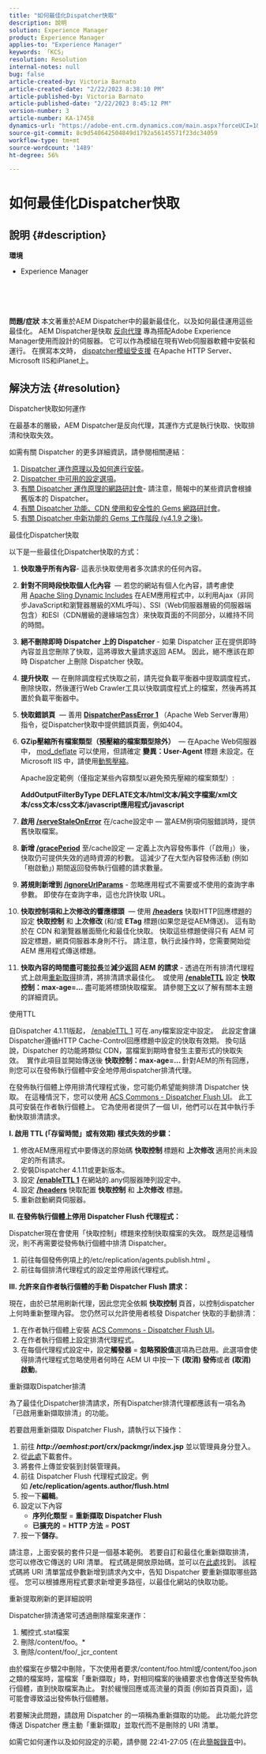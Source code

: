 ```yaml
---
title: "如何最佳化Dispatcher快取"
description: 說明
solution: Experience Manager
product: Experience Manager
applies-to: "Experience Manager"
keywords: 「KCS」
resolution: Resolution
internal-notes: null
bug: false
article-created-by: Victoria Barnato
article-created-date: "2/22/2023 8:38:10 PM"
article-published-by: Victoria Barnato
article-published-date: "2/22/2023 8:45:12 PM"
version-number: 3
article-number: KA-17458
dynamics-url: "https://adobe-ent.crm.dynamics.com/main.aspx?forceUCI=1&pagetype=entityrecord&etn=knowledgearticle&id=3b6f9ccd-f0b2-ed11-83fe-6045bd0067ea"
source-git-commit: 8c9d540642504849d1792a56145571f23dc34059
workflow-type: tm+mt
source-wordcount: '1489'
ht-degree: 56%

---
```


# 如何最佳化Dispatcher快取

## 說明 {#description}

<b>環境</b>
- Experience Manager

<br><br> <br><br><b>問題/症狀</b>
本文著重於AEM Dispatcher中的最新最佳化，以及如何最佳運用這些最佳化。 AEM Dispatcher是快取 [反向代理](https://stackoverflow.com/questions/224664/difference-between-proxy-server-and-reverse-proxy-server) 專為搭配Adobe Experience Manager使用而設計的伺服器。 它可以作為模組在現有Web伺服器軟體中安裝和運行。 在撰寫本文時， [dispatcher模組受支援](https://helpx.adobe.com/tw/experience-manager/dispatcher/using/dispatcher-install.html) 在Apache HTTP Server、Microsoft IIS和iPlanet上。


## 解決方法 {#resolution}


Dispatcher快取如何運作

在最基本的層級，AEM Dispatcher是反向代理，其運作方式是執行快取、快取排清和快取失效。

如需有關 Dispatcher 的更多詳細資訊，請參閱相關連結：

1. [Dispatcher 運作原理以及如何進行安裝](https://helpx.adobe.com/tw/experience-manager/dispatcher/using/dispatcher.html)。
2. [Dispatcher 中可用的設定選項](https://helpx.adobe.com/tw/experience-manager/dispatcher/using/dispatcher-configuration.html)。
3. [有關 Dispatcher 運作原理的網路研討會](https://github.com/cqsupport/webinar-dispatchercache)- 請注意，簡報中的某些資訊會根據舊版本的 Dispatcher。
4. [有關 Dispatcher 功能、CDN 使用和安全性的 Gems 網路研討會](https://experienceleague.adobe.com/docs/experience-manager-gems-events/gems/gems2015/aem-dispatcher-caching-new-features-and-optimizations.html?lang=en)。
5. [有關 Dispatcher 中新功能的 Gems 工作階段 (v4.1.9 之後)](https://helpx.adobe.com/tw/experience-manager/kt/eseminars/gems/aem-dispatcher.html)。


最佳化Dispatcher快取

以下是一些最佳化Dispatcher快取的方式：

1. <b>快取幾乎所有內容</b>- 這表示快取使用者多次請求的任何內容。
2. <b>針對不同時段快取個人化內容</b>  — 若您的網站有個人化內容，請考慮使用 [Apache Sling Dynamic Includes](https://helpx.adobe.com/tw/experience-manager/kt/platform-repository/using/sling-dynamic-include-technical-video-setup.html) 在AEM應用程式中，以利用Ajax（非同步JavaScript和瀏覽器層級的XML呼叫）、SSI（Web伺服器層級的伺服器端包含）和ESI（CDN層級的邊緣端包含）來快取頁面的不同部分，以維持不同的時間。
3. <b>絕不刪除即時 Dispatcher 上的 Dispatcher</b> - 如果 Dispatcher 正在提供即時內容並且您刪除了快取，這將導致大量請求返回 AEM。  因此，絕不應該在即時 Dispatcher 上刪除 Dispatcher 快取。
4. <b>提升快取 </b> — 在刪除調度程式快取之前，請先從負載平衡器中提取調度程式，刪除快取，然後運行Web Crawler工具以快取調度程式上的檔案，然後再將其置於負載平衡器中。
5. <b>快取錯誤頁</b>  — 善用 <b>[DispatcherPassError 1](https://helpx.adobe.com/tw/experience-manager/dispatcher/using/dispatcher-install.html#ApacheWebServer) </b>（Apache Web Server專用）指令，從Dispatcher快取中提供錯誤頁面，例如404。
6. <b>GZip壓縮所有檔案類型（預壓縮的檔案類型除外） </b> — 在Apache Web伺服器中， [mod_deflate](https://httpd.apache.org/docs/2.4/mod/mod_deflate.html) 可以使用，但請確定 <b>變異：User-Agent </b>標題<b> </b>未設定。在 Microsoft IIS 中，請使用[動態壓縮](https://docs.microsoft.com/zh-tw/iis/configuration/system.webserver/httpcompression/)。

   Apache設定範例（僅指定某些內容類型以避免預先壓縮的檔案類型）:

   <b>AddOutputFilterByType DEFLATE文本/html文本/純文字檔案/xml文本/css文本/css文本/javascript應用程式/javascript</b>
7. <b>啟用 [/serveStaleOnError](https://helpx.adobe.com/tw/experience-manager/kb/ServeStaleContentOnError.html)</b> 在/cache設定中 — 當AEM例項伺服錯誤時，提供舊快取檔案。
8. <b>新增 [/gracePeriod](https://docs.adobe.com/content/help/zh-Hant/experience-manager-dispatcher/using/configuring/dispatcher-configuration.html#configuring-the-dispatcher-cache-cache)</b> 至/cache設定 — 定義上次內容發佈事件（「啟用」）後，快取仍可提供失效的過時資源的秒數。  這減少了在大型內容發佈活動 (例如「樹啟動」) 期間返回發佈執行個體的請求數量。
9. <b>將規則新增到 [/ignoreUrlParams](https://helpx.adobe.com/tw/experience-manager/dispatcher/using/dispatcher-configuration.html#IgnoringURLParameters)</b> - 忽略應用程式不需要或不使用的查詢字串參數。  即使存在查詢字串，這也允許快取 URL。
10. <b>快取控制項和上次修改的響應標頭</b>  — 使用<b> [/headers](https://helpx.adobe.com/tw/experience-manager/dispatcher/using/dispatcher-configuration.html#CachingHTTPResponseHeaders)</b> 快取HTTP回應標題的設定 <b>快取控制</b> 和 <b>上次修改 </b>(和/或 <b>ETag</b> 標題(如果您是從AEM傳送)。  這有助於在 CDN 和瀏覽器層面簡化和最佳化快取。  快取這些標題使得只有 AEM 可設定標題，網頁伺服器本身則不行。  請注意，執行此操作時，您需要開始從 AEM 應用程式傳送標題。
11. <b>快取內容的時間盡可能拉長</b>並<b>減少返回 AEM 的請求</b> - 透過在所有排清代理程式上啟用[重新取得](https://helpx.adobe.com/tw/experience-manager/kb/optimizing-the-dispatcher-cache.html#refetching-flush)排清，將排清請求最佳化。  或使用 [<b>/enableTTL</b>](https://helpx.adobe.com/experience-manager/kb/optimizing-the-dispatcher-cache.html#use-ttls) 設定 <b>快取控制：max-age=...</b> 盡可能將標頭快取檔案。  請參閱[下文](https://helpx.adobe.com/tw/experience-manager/kb/optimizing-the-dispatcher-cache.html#use-ttls)以了解有關本主題的詳細資訊。



使用TTL

自Dispatcher 4.1.11版起， [/enableTTL 1](https://helpx.adobe.com/tw/experience-manager/dispatcher/using/dispatcher-configuration.html#ConfiguringTimeBasedCacheInvalidationenableTTL) 可在.any檔案設定中設定。  此設定會讓Dispatcher遵循HTTP Cache-Control回應標題中設定的快取有效期。  換句話說，Dispatcher 的功能將類似 CDN，當檔案到期時會發生主要形式的快取失效。  實作此項目並開始傳送後 <b>快取控制：max-age=... </b>針對AEM的所有回應，則您可以在發佈執行個體中安全地停用dispatcher排清代理。

在發佈執行個體上停用排清代理程式後，您可能仍希望能夠排清 Dispatcher 快取。  在這種情況下，您可以使用 [ACS Commons - Dispatcher Flush UI](https://adobe-consulting-services.github.io/acs-aem-commons/features/dispatcher-flush-ui/index.html)。  此工具可安裝在作者執行個體上。  它為使用者提供了一個 UI，他們可以在其中執行手動快取排清請求。

<b>I. 啟用 TTL (「存留時間」或有效期) 樣式失效的步驟：</b>

1. 修改AEM應用程式中要傳送的原始碼 <b>快取控制 </b>標題和 <b>上次修改 </b>適用於尚未設定的所有請求。
2. 安裝Dispatcher 4.1.11或更新版本。
3. 設定 <b>[/enableTTL 1](https://helpx.adobe.com/tw/experience-manager/dispatcher/using/dispatcher-configuration.html#ConfiguringTimeBasedCacheInvalidationenableTTL)</b> 在網站的.any伺服器陣列設定中。
4. 設定 <b>[/headers](https://helpx.adobe.com/tw/experience-manager/dispatcher/using/dispatcher-configuration.html#CachingHTTPResponseHeaders) </b>快取配置 <b>快取控制</b> 和 <b>上次修改</b> 標題。
5. 重新啟動網頁伺服器。


<b>II. 在發佈執行個體上停用 Dispatcher Flush 代理程式：</b>

Dispatcher現在會使用「快取控制」標題來控制快取檔案的失效。  既然是這種情況，則不再需要從發佈執行個體中排清 Dispatcher。

1. 前往每個發佈例項上的/etc/replication/agents.publish.html 。
2. 前往每個排清代理程式的設定並停用該代理程式。


<b>III. 允許來自作者執行個體的手動 Dispatcher Flush 請求：</b>

現在，由於已禁用刷新代理，因此您完全依賴 <b>快取控制 </b>頁首，以控制dispatcher上何時重新整理內容。  您仍然可以允許使用者核發 Dispatcher 快取的手動排清：

1. 在作者執行個體上安裝 [ACS Commons - Dispatcher Flush UI](https://adobe-consulting-services.github.io/acs-aem-commons/features/dispatcher-flush-ui/index.html)。
2. 在作者執行個體上設定排清代理程式。
3. 在每個代理程式設定中，設定<b>觸發器</b> = <b>忽略預設值</b>選項為已啟用。此選項會使得排清代理程式忽略使用者何時在 AEM UI 中按一下 <b>(取消) 發佈</b>或者<b> (取消) 啟動</b>。


重新擷取Dispatcher排清

為了最佳化Dispatcher排清請求，所有Dispatcher排清代理都應該有一項名為「已啟用重新擷取排清」的功能。

若要啟用重新擷取 Dispatcher Flush，請執行以下操作：

1. 前往 <b>*http://aemhost:port*/crx/packmgr/index.jsp</b> 並以管理員身分登入。
2. 從[此處](https://github.com/cqsupport/webinar-dispatchercache/blob/master/packages/dispatcher-flush-refetch-samplecode-1.0.zip?raw=true)下載套件。
3. 將套件上傳並安裝到封裝管理員。
4. 前往 Dispatcher Flush 代理程式設定。例如 <b>/etc/replication/agents.author/flush.html</b>
5. 按一下<b>編輯</b>。
6. 設定以下內容
   - <b>序列化類型</b> = <b>重新擷取 Dispatcher Flush</b>
   - <b>已擴充的</b> = <b>HTTP 方法</b> = <b>POST</b>
7. 按一下<b>儲存</b>。


請注意，上面安裝的套件只是一個基本範例。  若要自訂和最佳化重新擷取排清，您可以修改它傳送的 URI 清單。  程式碼是開放原始碼，並可以在[此處](https://github.com/cqsupport/webinar-dispatchercache/tree/master/src/refetching-flush-agent/refetch-bundle)找到。  該程式碼將 URI 清單當成參數新增到請求內文中，告知 Dispatcher 要重新擷取哪些路徑。  您可以根據應用程式要求新增更多路徑，以最佳化網站的快取功能。


重新提取刷新的更詳細說明

Dispatcher排清通常可透過刪除檔案來運作：

1. 觸控式.stat檔案
2. 刪除/content/foo。\*
3. 刪除/content/foo/_jcr_content


由於檔案在步驟2中刪除，下次使用者要求/content/foo.html或/content/foo.json之類的檔案時，當檔案「重新擷取」時，對相同檔案的後續要求也會傳送至發佈執行個體，直到快取檔案為止。  對於緩慢回應或高流量的頁面 (例如首頁頁面)，這可能會導致溢出發佈執行個體層。

若要解決此問題，請啟用 Dispatcher 的一項稱為重新擷取的功能。  此功能允許您傳送 Dispatcher 應主動「重新擷取」並取代而不是刪除的 URI 清單。

如需它如何運作以及如何設定的示範，請參閱 22:41-27:05 (在此[簡報錄音](https://my.adobeconnect.com/p7th2gf8k43)中)。
